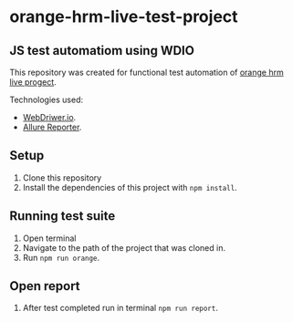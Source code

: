 # orange-hrm-live-test-project
## JS test automatiom using WDIO

This repository was created for functional test automation of [orange hrm live progect](https://opensource-demo.orangehrmlive.com/).

Technologies used:
- [WebDriwer.io](https://webdriver.io/).
- [Allure Reporter](https://webdriver.io/docs/allure-reporter/).

## Setup
1. Clone this repository
2. Install the dependencies of this project with `npm install`.

## Running test suite
1. Open terminal
2. Navigate to the path of the project that was cloned in.
3. Run `npm run orange`.

## Open report
1. After test completed run in terminal `npm run report`.